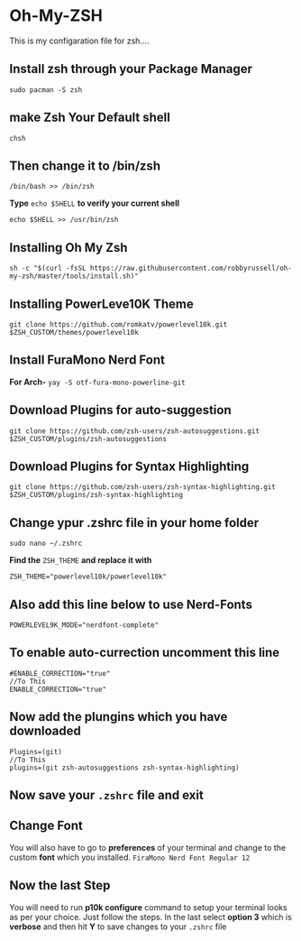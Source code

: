 # Oh-My-ZSH
This is my configaration file for zsh....
## Install zsh through your Package Manager
```
sudo pacman -S zsh
```
## make Zsh Your Default shell                                                                                                                                 
```   
chsh 
```
## Then change it to /bin/zsh
```
/bin/bash >> /bin/zsh
```
**Type** `echo $SHELL` **to verify your current shell**
``` 
echo $SHELL >> /usr/bin/zsh
```
## Installing Oh My Zsh
```
sh -c "$(curl -fsSL https://raw.githubusercontent.com/robbyrussell/oh-my-zsh/master/tools/install.sh)"
```
## Installing PowerLeve10K Theme
```
git clone https://github.com/romkatv/powerlevel10k.git $ZSH_CUSTOM/themes/powerlevel10k
```
## Install FuraMono Nerd Font
**For Arch-** `yay -S otf-fura-mono-powerline-git`    

## Download Plugins for auto-suggestion
```
git clone https://github.com/zsh-users/zsh-autosuggestions.git $ZSH_CUSTOM/plugins/zsh-autosuggestions
```
## Download Plugins for Syntax Highlighting
```
git clone https://github.com/zsh-users/zsh-syntax-highlighting.git $ZSH_CUSTOM/plugins/zsh-syntax-highlighting
```
## Change ypur .zshrc file in your home folder
```
sudo nano ~/.zshrc
```
**Find the** `ZSH_THEME` **and replace it with**
```
ZSH_THEME="powerlevel10k/powerlevel10k"
```
## Also add this line below to use Nerd-Fonts
```
POWERLEVEL9K_MODE="nerdfont-complete"
```
## To enable auto-currection uncomment this line
```
#ENABLE_CORRECTION="true"
//To This
ENABLE_CORRECTION="true"
```
## Now add the plungins which you have downloaded
```
Plugins=(git)
//To This
plugins=(git zsh-autosuggestions zsh-syntax-highlighting)
```
## Now save your `.zshrc` file and exit
## Change Font
You will also have to go to **preferences** of your terminal and change to the custom **font** which you installed.
`FiraMono Nerd Font Regular 12`

## Now the last Step
You will need to run **p10k configure** command to setup your terminal looks as per your choice. Just follow the steps. In the last select **option 3** which is **verbose** and then hit **Y** to save changes to your `.zshrc` file

